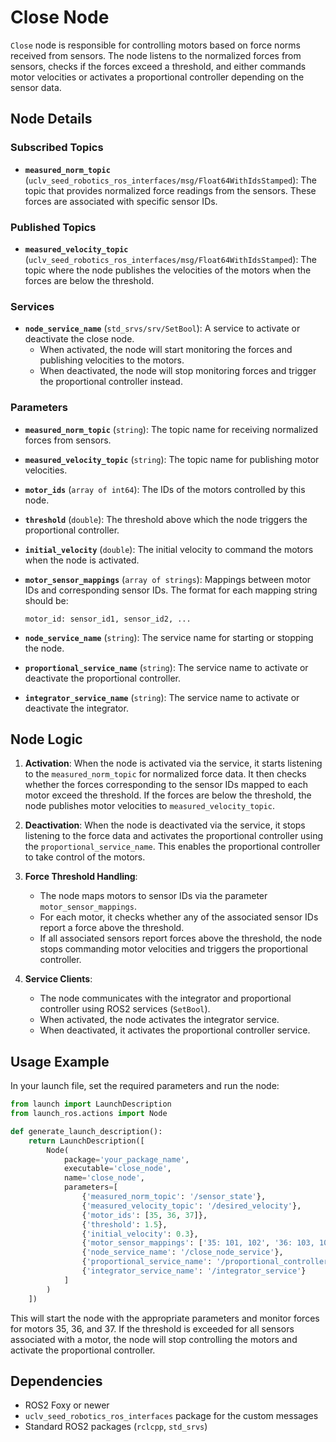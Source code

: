 
# Close Node

`Close` node is responsible for controlling motors based on force norms received from sensors. The node listens to the normalized forces from sensors, checks if the forces exceed a threshold, and either commands motor velocities or activates a proportional controller depending on the sensor data.

## Node Details

### Subscribed Topics
- **`measured_norm_topic`** (`uclv_seed_robotics_ros_interfaces/msg/Float64WithIdsStamped`): 
  The topic that provides normalized force readings from the sensors. These forces are associated with specific sensor IDs.

### Published Topics
- **`measured_velocity_topic`** (`uclv_seed_robotics_ros_interfaces/msg/Float64WithIdsStamped`): 
  The topic where the node publishes the velocities of the motors when the forces are below the threshold.

### Services
- **`node_service_name`** (`std_srvs/srv/SetBool`): 
  A service to activate or deactivate the close node. 
  - When activated, the node will start monitoring the forces and publishing velocities to the motors.
  - When deactivated, the node will stop monitoring forces and trigger the proportional controller instead.

### Parameters
- **`measured_norm_topic`** (`string`): 
  The topic name for receiving normalized forces from sensors.
  
- **`measured_velocity_topic`** (`string`): 
  The topic name for publishing motor velocities.

- **`motor_ids`** (`array of int64`): 
  The IDs of the motors controlled by this node.

- **`threshold`** (`double`): 
  The threshold above which the node triggers the proportional controller.

- **`initial_velocity`** (`double`): 
  The initial velocity to command the motors when the node is activated.

- **`motor_sensor_mappings`** (`array of strings`): 
  Mappings between motor IDs and corresponding sensor IDs. The format for each mapping string should be:
  ```
  motor_id: sensor_id1, sensor_id2, ...
  ```

- **`node_service_name`** (`string`): 
  The service name for starting or stopping the node.

- **`proportional_service_name`** (`string`): 
  The service name to activate or deactivate the proportional controller.

- **`integrator_service_name`** (`string`): 
  The service name to activate or deactivate the integrator.

## Node Logic

1. **Activation**: When the node is activated via the service, it starts listening to the `measured_norm_topic` for normalized force data. It then checks whether the forces corresponding to the sensor IDs mapped to each motor exceed the threshold. If the forces are below the threshold, the node publishes motor velocities to `measured_velocity_topic`.

2. **Deactivation**: When the node is deactivated via the service, it stops listening to the force data and activates the proportional controller using the `proportional_service_name`. This enables the proportional controller to take control of the motors.

3. **Force Threshold Handling**: 
   - The node maps motors to sensor IDs via the parameter `motor_sensor_mappings`.
   - For each motor, it checks whether any of the associated sensor IDs report a force above the threshold.
   - If all associated sensors report forces above the threshold, the node stops commanding motor velocities and triggers the proportional controller.

4. **Service Clients**: 
   - The node communicates with the integrator and proportional controller using ROS2 services (`SetBool`).
   - When activated, the node activates the integrator service.
   - When deactivated, it activates the proportional controller service.

## Usage Example

In your launch file, set the required parameters and run the node:

```python
from launch import LaunchDescription
from launch_ros.actions import Node

def generate_launch_description():
    return LaunchDescription([
        Node(
            package='your_package_name',
            executable='close_node',
            name='close_node',
            parameters=[
                {'measured_norm_topic': '/sensor_state'},
                {'measured_velocity_topic': '/desired_velocity'},
                {'motor_ids': [35, 36, 37]},
                {'threshold': 1.5},
                {'initial_velocity': 0.3},
                {'motor_sensor_mappings': ['35: 101, 102', '36: 103, 104', '37: 105, 106']},
                {'node_service_name': '/close_node_service'},
                {'proportional_service_name': '/proportional_controller_service'},
                {'integrator_service_name': '/integrator_service'}
            ]
        )
    ])
```

This will start the node with the appropriate parameters and monitor forces for motors 35, 36, and 37. If the threshold is exceeded for all sensors associated with a motor, the node will stop controlling the motors and activate the proportional controller.

## Dependencies

- ROS2 Foxy or newer
- `uclv_seed_robotics_ros_interfaces` package for the custom messages
- Standard ROS2 packages (`rclcpp`, `std_srvs`)

